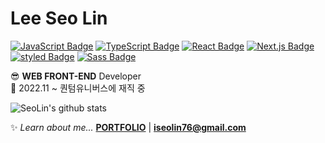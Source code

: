 # Lee Seo Lin 

[![JavaScript Badge](https://img.shields.io/badge/JavaScript-F7DF1E?style=flat-square&logo=JavaScript&logoColor=white)](https://javascript.info/)
[![TypeScript Badge](https://img.shields.io/badge/Typescript-235A97?style=flat-square&logo=Typescript&logoColor=white)](https://www.typescriptlang.org/)
[![React Badge](https://img.shields.io/badge/React-61DAFB?style=flat-square&logo=React&logoColor=white)](https://reactjs.org/)
[![Next.js Badge](https://img.shields.io/badge/Next.js-000000?style=flat-square&logo=next.js&logoColor=white)](https://nextjs.org/)
[![styled Badge](https://img.shields.io/badge/Styled-DB7093?style=flat-square&logo=styled-components&logoColor=white)](https://www.apollographql.com/)
[![Sass Badge](https://img.shields.io/badge/Sass-CC6699?style=flat-square&logo=Sass&logoColor=white)](https://sass-lang.com/)

😎 **WEB FRONT-END** Developer  
🏨 2022.11 ~ 퀀텀유니버스에 재직 중
<br/>

![SeoLin's github stats](https://github-readme-stats.vercel.app/api?username=iseolin76&show_icons=true)
  
✨ *Learn about me...* **[PORTFOLIO](https://fuzzy-snowflake-2f6.notion.site/4cff67e217d447ba974a3fd0d8e53ea8)** | **<iseolin76@gmail.com>**
